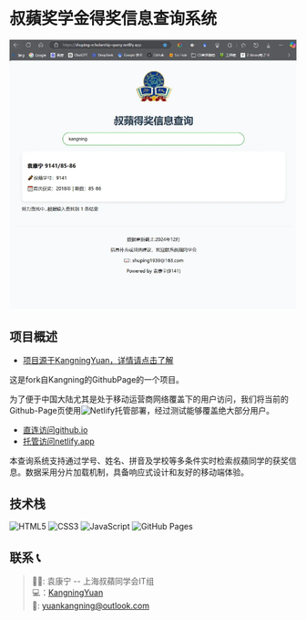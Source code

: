 # 叔蘋奖学金得奖信息查询系统

![项目截图](./assets/Screenshot.webp) 

## 项目概述
- [项目源于KangningYuan，详情请点击了解](https://github.com/kangningyuan/scholarship-query)

这是fork自Kangning的GithubPage的一个项目。

为了便于中国大陆尤其是处于移动运营商网络覆盖下的用户访问，我们将当前的Github-Page页使用![Netlify](https://img.shields.io/badge/Netlify-00C7B7?logo=netlify&logoColor=white)托管部署，经过测试能够覆盖绝大部分用户。

- [直连访问github.io](https://shuping1939.github.io/scholarship-query/)
- [托管访问netlify.app](https://shuping-scholarship-query.netlify.app/)

本查询系统支持通过学号、姓名、拼音及学校等多条件实时检索叔蘋同学的获奖信息。数据采用分片加载机制，具备响应式设计和友好的移动端体验。


## 技术栈
![HTML5](https://img.shields.io/badge/HTML5-E34F26?logo=html5&logoColor=white)
![CSS3](https://img.shields.io/badge/CSS3-1572B6?logo=css3&logoColor=white)
![JavaScript](https://img.shields.io/badge/JavaScript-F7DF1E?logo=javascript&logoColor=black)
![GitHub Pages](https://img.shields.io/badge/GitHub%20Pages-222222?logo=githubpages)



## 联系 📞
> 🙇‍♂️: 袁康宁 -- 上海叔蘋同学会IT组  
> 💻：[KangningYuan](https://github.com/kangningyuan)  
> 📧: yuankangning@outlook.com
